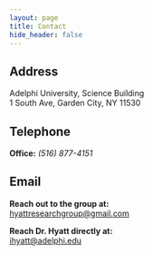 ```yaml
---
layout: page
title: Contact
hide_header: false
---
```


## Address

Adelphi University, Science Building<br>
1 South Ave, Garden City, NY 11530

## Telephone

__Office:__ *(516) 877-4151*

## Email

__Reach out to the group at:__<br>
[hyattresearchgroup@gmail.com](mailto:hyattresearchgroup@gmail.com)

__Reach Dr. Hyatt directly at:__<br>
[ihyatt@adelphi.edu](mailto:ihyatt@adelphi.edu)

